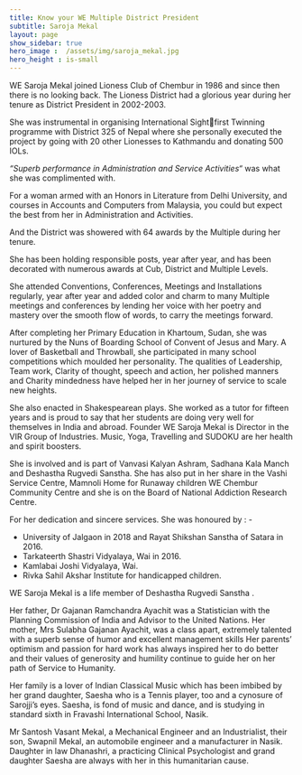 ```yaml
---
title: Know your WE Multiple District President
subtitle: Saroja Mekal
layout: page
show_sidebar: true
hero_image :  /assets/img/saroja_mekal.jpg
hero_height : is-small
---
```


WE Saroja Mekal joined Lioness Club of Chembur in 1986 and since then there is no looking back.
 The Lioness District had a glorious year during her tenure as District President in 2002-2003. 

She was instrumental in organising International Sightfirst Twinning programme with District 325 of Nepal where she personally executed the project by going with 20 other Lionesses to Kathmandu and donating 500 IOLs. 

*“Superb performance in Administration and Service Activities“* was what she was complimented with.

For a woman armed with an Honors in Literature from Delhi University, and courses in Accounts and Computers from Malaysia, you could but expect the best from her in Administration and Activities.

And the District was showered with 64 awards by the Multiple during her tenure. 

She has been holding responsible posts, year after year, and has been decorated with numerous awards at Cub, District and Multiple Levels. 

She attended Conventions, Conferences, Meetings and Installations regularly, year after year and added color and charm to many Multiple meetings and conferences by lending her voice with her poetry and mastery over the smooth flow of words, to carry the meetings forward. 

After completing her Primary Education in Khartoum, Sudan, she was nurtured by the Nuns of Boarding School of Convent of Jesus and Mary. A lover of Basketball and Throwball, she participated in many school competitions which moulded her personality. The qualities of Leadership, Team work, Clarity of thought, speech and action, her polished manners and Charity mindedness have helped her in her journey of service to scale new heights. 

She also enacted in Shakespearean plays. She worked as a tutor for fifteen years and is proud to say that her students are doing very well for themselves in India and abroad. Founder WE Saroja Mekal is Director in the VIR Group of Industries. Music, Yoga, Travelling and SUDOKU are her health and spirit boosters.

She is involved and is part of Vanvasi Kalyan Ashram, Sadhana Kala Manch and Deshastha Rugvedi Sanstha. She has also put in her share in the Vashi  Service Centre, Mamnoli Home for Runaway children WE Chembur Community Centre and she is on the Board of National Addiction Research Centre. 

For her dedication and sincere services.  She was honoured by : - 
* University of Jalgaon in 2018 and Rayat Shikshan Sanstha of Satara in 2016.
* Tarkateerth Shastri Vidyalaya, Wai in 2016.
* Kamlabai Joshi Vidyalaya, Wai.
* Rivka Sahil Akshar Institute for handicapped children. 

WE Saroja Mekal is a life member of Deshastha Rugvedi Sanstha . 

Her father, Dr Gajanan Ramchandra Ayachit was a Statistician with the Planning Commission of India and Advisor to the United Nations. Her mother, Mrs Sulabha Gajanan Ayachit, was a class apart, extremely talented with a superb sense of humor and excellent management skills Her parents’ optimism and passion for hard work has always inspired her to do better and their values of generosity and humility continue to guide her on her path of Service to Humanity.

Her family is a lover of Indian Classical Music which has been imbibed by her grand daughter, Saesha who is a Tennis player, too and a cynosure of Sarojji’s eyes. Saesha, is fond of music and dance, and is studying in standard sixth in Fravashi International School, Nasik. 

Mr Santosh Vasant Mekal, a Mechanical Engineer and an Industrialist, their son, Swapnil Mekal, an automobile engineer and a manufacturer in Nasik. Daughter in law Dhanashri, a practicing Clinical Psychologist and grand daughter Saesha are always with her in this humanitarian cause.